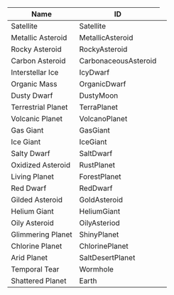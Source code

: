 <table>
    <thead>
        <th data-sort-default>Name</th>
        <th>ID</th>
    </thead>
        <tr>
            <td>Satellite</td>
            <td>Satellite</td>
            <td></td>
        </tr>
        <tr>
            <td>Metallic Asteroid</td>
            <td>MetallicAsteroid</td>
            <td></td>
        </tr>
        <tr>
            <td>Rocky Asteroid</td>
            <td>RockyAsteroid</td>
            <td></td>
        </tr>
        <tr>
            <td>Carbon Asteroid</td>
            <td>CarbonaceousAsteroid</td>
            <td></td>
        </tr>
        <tr>
            <td>Interstellar Ice</td>
            <td>IcyDwarf</td>
            <td></td>
        </tr>
        <tr>
            <td>Organic Mass</td>
            <td>OrganicDwarf</td>
            <td></td>
        </tr>
        <tr>
            <td>Dusty Dwarf</td>
            <td>DustyMoon</td>
            <td></td>
        </tr>
        <tr>
            <td>Terrestrial Planet</td>
            <td>TerraPlanet</td>
            <td></td>
        </tr>
        <tr>
            <td>Volcanic Planet</td>
            <td>VolcanoPlanet</td>
            <td></td>
        </tr>
        <tr>
            <td>Gas Giant</td>
            <td>GasGiant</td>
            <td></td>
        </tr>
        <tr>
            <td>Ice Giant</td>
            <td>IceGiant</td>
            <td></td>
        </tr>
        <tr>
            <td>Salty Dwarf</td>
            <td>SaltDwarf</td>
            <td></td>
        </tr>
        <tr>
            <td>Oxidized Asteroid</td>
            <td>RustPlanet</td>
            <td></td>
        </tr>
        <tr>
            <td>Living Planet</td>
            <td>ForestPlanet</td>
            <td></td>
        </tr>
        <tr>
            <td>Red Dwarf</td>
            <td>RedDwarf</td>
            <td></td>
        </tr>
        <tr>
            <td>Gilded Asteroid</td>
            <td>GoldAsteroid</td>
            <td></td>
        </tr>
        <tr>
            <td>Helium Giant</td>
            <td>HeliumGiant</td>
            <td></td>
        </tr>
        <tr>
            <td>Oily Asteroid</td>
            <td>OilyAsteriod</td>
            <td></td>
        </tr>
        <tr>
            <td>Glimmering Planet</td>
            <td>ShinyPlanet</td>
            <td></td>
        </tr>
        <tr>
            <td>Chlorine Planet</td>
            <td>ChlorinePlanet</td>
            <td></td>
        </tr>
        <tr>
            <td>Arid Planet</td>
            <td>SaltDesertPlanet</td>
            <td></td>
        </tr>
        <tr>
            <td>Temporal Tear</td>
            <td>Wormhole</td>
            <td></td>
        </tr>
        <tr>
            <td>Shattered Planet</td>
            <td>Earth</td>
            <td></td>
        </tr>
</table>
